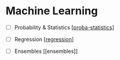 # Machine Learning

- [ ] Probability & Statistics [[proba-statistics]]
- [ ] Regression [[regression]]
- [ ] Ensembles [[ensembles]]


[//begin]: # "Autogenerated link references for markdown compatibility"
[proba-statistics]: proba-statistics "Proba Statistics"
[regression]: regression "Regression"
[//end]: # "Autogenerated link references"